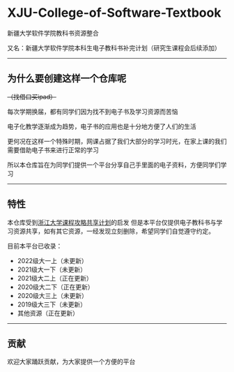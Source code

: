 # XJU-College-of-Software-Textbook
新疆大学软件学院教科书资源整合

又名：新疆大学软件学院本科生电子教科书补完计划（研究生课程会后续添加）

-----------------------------------------------
## 为什么要创建这样一个仓库呢

~~（找借口买ipad）~~

每次学期换届，都有同学们因为找不到电子书及学习资源而苦恼

电子化教学逐渐成为趋势，电子书的应用也是十分地方便了人们的生活

更何况在这样一个特殊时期，网课占据了我们大部分的学习时光，在家上课的我们需要借助电子书来进行正常的学习

所以本仓库旨在为同学们提供一个平台分享自己手里面的电子资料，方便同学们学习

-------------------------------------------------
## 特性
本仓库受到[浙江大学课程攻略共享计划](https://github.com/QSCTech/zju-icicles#%E6%B5%99%E6%B1%9F%E5%A4%A7%E5%AD%A6%E8%AF%BE%E7%A8%8B%E6%94%BB%E7%95%A5%E5%85%B1%E4%BA%AB%E8%AE%A1%E5%88%92)的启发
但是本平台仅提供电子教科书与学习资源共享，如有其它资源，一经发现立刻删除，希望同学们自觉遵守约定。

目前本平台已收录：
+ 2022级大一上（未更新）
+ 2021级大一下（未更新）
+ 2021级大二上（正在更新）
+ 2020级大二下（正在更新）
+ 2020级大三上（未更新）
+ 2019级大三下（未更新）
+ 其他资源（正在更新）

-------------------------------------------------
## 贡献
欢迎大家踊跃贡献，为大家提供一个方便的平台
